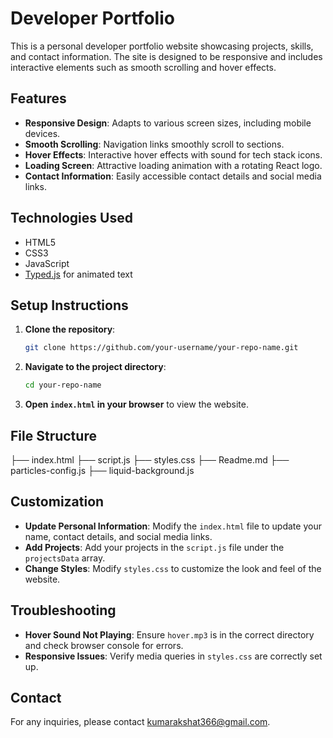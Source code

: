 # Developer Portfolio

This is a personal developer portfolio website showcasing projects, skills, and contact information. The site is designed to be responsive and includes interactive elements such as smooth scrolling and hover effects.

## Features

- **Responsive Design**: Adapts to various screen sizes, including mobile devices.
- **Smooth Scrolling**: Navigation links smoothly scroll to sections.
- **Hover Effects**: Interactive hover effects with sound for tech stack icons.
- **Loading Screen**: Attractive loading animation with a rotating React logo.
- **Contact Information**: Easily accessible contact details and social media links.

## Technologies Used

- HTML5
- CSS3
- JavaScript
- [Typed.js](https://github.com/mattboldt/typed.js/) for animated text

## Setup Instructions

1. **Clone the repository**:
   ```bash
   git clone https://github.com/your-username/your-repo-name.git
   ```

2. **Navigate to the project directory**:
   ```bash
   cd your-repo-name
   ```

3. **Open `index.html` in your browser** to view the website.

## File Structure

├── index.html
├── script.js
├── styles.css
├── Readme.md
├── particles-config.js
├── liquid-background.js    

## Customization

- **Update Personal Information**: Modify the `index.html` file to update your name, contact details, and social media links.
- **Add Projects**: Add your projects in the `script.js` file under the `projectsData` array.
- **Change Styles**: Modify `styles.css` to customize the look and feel of the website.

## Troubleshooting

- **Hover Sound Not Playing**: Ensure `hover.mp3` is in the correct directory and check browser console for errors.
- **Responsive Issues**: Verify media queries in `styles.css` are correctly set up.


## Contact

For any inquiries, please contact [kumarakshat366@gmail.com](mailto:kumarakshat366@gmail.com).


